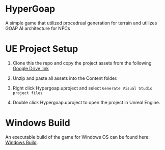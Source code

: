 # HyperGoap
A simple game that utilized procedrual generation for terrain and utilizes GOAP AI architecture for NPCs

# UE Project Setup
1. Clone this the repo and copy the project assets from the following [Google Drive link](https://drive.google.com/drive/folders/1x-Ub_Ex1kLa6YhTR3mQk5Fx0CWleCdpY?usp=sharing)

2. Unzip and paste all assets into the Content folder.

3. Right click Hypergoap.uproject and select `Generate Visual Studio project files`

4. Double click Hypergoap.uproject to open the project in Unreal Engine.

# Windows Build
An executable build of the game for Windows OS can be found here:
[Windows Build](https://drive.google.com/file/d/1Clwh-1ttiLOtoDH-LyaiVMjfdOShrvG0/view?usp=share_link).


